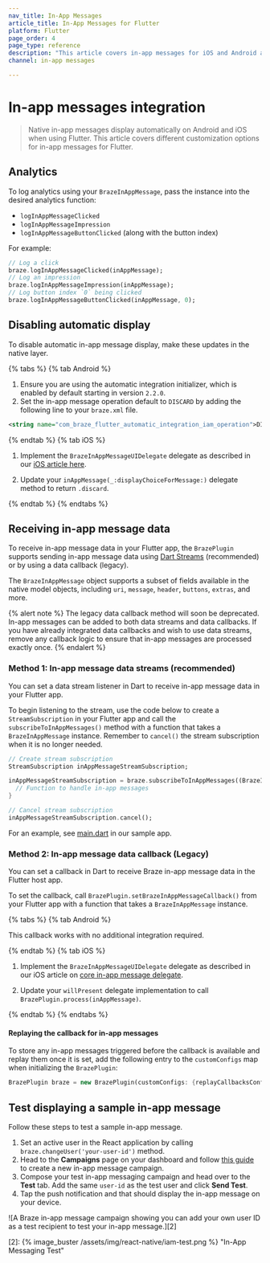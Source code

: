 ```yaml
---
nav_title: In-App Messages
article_title: In-App Messages for Flutter
platform: Flutter
page_order: 4
page_type: reference
description: "This article covers in-app messages for iOS and Android apps using Flutter, including customizing and logging analytics."
channel: in-app messages

---
```


# In-app messages integration

> Native in-app messages display automatically on Android and iOS when using Flutter. This article covers different customization options for in-app messages for Flutter.

## Analytics

To log analytics using your `BrazeInAppMessage`, pass the instance into the desired analytics function:
- `logInAppMessageClicked`
- `logInAppMessageImpression`
- `logInAppMessageButtonClicked` (along with the button index)

For example:
```dart
// Log a click
braze.logInAppMessageClicked(inAppMessage);
// Log an impression
braze.logInAppMessageImpression(inAppMessage);
// Log button index `0` being clicked
braze.logInAppMessageButtonClicked(inAppMessage, 0);
```

## Disabling automatic display

To disable automatic in-app message display, make these updates in the native layer.

{% tabs %}
{% tab Android %}

1. Ensure you are using the automatic integration initializer, which is enabled by default starting in version `2.2.0`.
2. Set the in-app message operation default to `DISCARD` by adding the following line to your `braze.xml` file.

```xml
<string name="com_braze_flutter_automatic_integration_iam_operation">DISCARD</string>
```

{% endtab %}
{% tab iOS %}

1. Implement the `BrazeInAppMessageUIDelegate` delegate as described in our [iOS article here](https://braze-inc.github.io/braze-swift-sdk/tutorials/braze/c1-inappmessageui).

2. Update your `inAppMessage(_:displayChoiceForMessage:)` delegate method to return `.discard`.

{% endtab %}
{% endtabs %}

## Receiving in-app message data

To receive in-app message data in your Flutter app, the `BrazePlugin` supports sending in-app message data using [Dart Streams](https://dart.dev/tutorials/language/streams) (recommended) or by using a data callback (legacy).

The `BrazeInAppMessage` object supports a subset of fields available in the native model objects, including `uri`, `message`, `header`, `buttons`, `extras`, and more.

{% alert note %} The legacy data callback method will soon be deprecated. In-app messages can be added to both data streams and data callbacks. If you have already integrated data callbacks and wish to use data streams, remove any callback logic to ensure that in-app messages are processed exactly once. {% endalert %}

### Method 1: In-app message data streams (recommended)

You can set a data stream listener in Dart to receive in-app message data in your Flutter app.

To begin listening to the stream, use the code below to create a `StreamSubscription` in your Flutter app and call the `subscribeToInAppMessages()` method with a function that takes a `BrazeInAppMessage` instance. Remember to `cancel()` the stream subscription when it is no longer needed.

```dart
// Create stream subscription
StreamSubscription inAppMessageStreamSubscription;

inAppMessageStreamSubscription = braze.subscribeToInAppMessages((BrazeInAppMessage inAppMessage) {
  // Function to handle in-app messages
}

// Cancel stream subscription
inAppMessageStreamSubscription.cancel();
```

For an example, see [main.dart](https://github.com/Appboy/flutter-sdk/blob/develop/braze_plugin/example/lib/main.dart) in our sample app.

### Method 2: In-app message data callback (Legacy)

You can set a callback in Dart to receive Braze in-app message data in the Flutter host app.

To set the callback, call `BrazePlugin.setBrazeInAppMessageCallback()` from your Flutter app with a function that takes a `BrazeInAppMessage` instance.

{% tabs %}
{% tab Android %}

This callback works with no additional integration required.

{% endtab %}
{% tab iOS %}

1. Implement the `BrazeInAppMessageUIDelegate` delegate as described in our iOS article on [core in-app message delegate](https://braze-inc.github.io/braze-swift-sdk/tutorials/braze/c1-inappmessageui).

2. Update your `willPresent` delegate implementation to call `BrazePlugin.process(inAppMessage)`.

{% endtab %}
{% endtabs %}

#### Replaying the callback for in-app messages

To store any in-app messages triggered before the callback is available and replay them once it is set, add the following entry to the `customConfigs` map when initializing the `BrazePlugin`:
```dart
BrazePlugin braze = new BrazePlugin(customConfigs: {replayCallbacksConfigKey: true});
```

## Test displaying a sample in-app message

Follow these steps to test a sample in-app message.

1. Set an active user in the React application by calling `braze.changeUser('your-user-id')` method.
2. Head to the **Campaigns** page on your dashboard and follow [this guide][1] to create a new in-app message campaign.
3. Compose your test in-app messaging campaign and head over to the **Test** tab. Add the same `user-id` as the test user and click **Send Test**.
4. Tap the push notification and that should display the in-app message on your device.

![A Braze in-app message campaign showing you can add your own user ID as a test recipient to test your in-app message.][2]

[1]: {{site.baseurl}}/user_guide/message_building_by_channel/in-app_messages/create/
[2]: {% image_buster /assets/img/react-native/iam-test.png %} "In-App Messaging Test"
